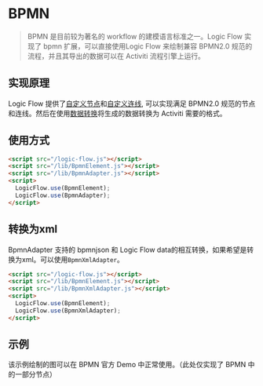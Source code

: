 # BPMN

> BPMN 是目前较为著名的 workflow 的建模语言标准之一。Logic Flow 实现了 bpmn 扩展，可以直接使用Logic Flow 来绘制兼容 BPMN2.0 规范的流程，并且其导出的数据可以在 Activiti 流程引擎上运行。

## 实现原理

Logic Flow 提供了[自定义节点](../advance/customNode)和[自定义连线](../advance/customEdge), 可以实现满足 BPMN2.0 规范的节点和连线。然后在使用[数据转换](../extension/adapter)将生成的数据转换为 Activiti 需要的格式。

## 使用方式

```html
<script src="/logic-flow.js"></script>
<script src="/lib/BpmnElement.js"></script>
<script src="/lib/BpmnAdapter.js"></script>
<script>
  LogicFlow.use(BpmnElement);
  LogicFlow.use(BpmnAdapter);
</script>
```

## 转换为xml

BpmnAdapter 支持的 bpmnjson 和 Logic Flow data的相互转换，如果希望是转换为xml。可以使用`BpmnXmlAdapter`。

```html
<script src="/logic-flow.js"></script>
<script src="/lib/BpmnElement.js"></script>
<script src="/lib/BpmnXmlAdapter.js"></script>
<script>
  LogicFlow.use(BpmnElement);
  LogicFlow.use(BpmnXmlAdapter);
</script>
```

## 示例

该示例绘制的图可以在 BPMN 官方 Demo 中正常使用。（此处仅实现了 BPMN 中的一部分节点）

<example :height="600" ></example>